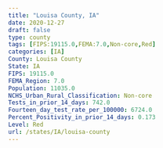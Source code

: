 ```yaml
---
title: "Louisa County, IA"
date: 2020-12-27
draft: false
type: county
tags: [FIPS:19115.0,FEMA:7.0,Non-core,Red]
categories: [IA]
County: Louisa County
State: IA
FIPS: 19115.0
FEMA_Region: 7.0
Population: 11035.0
NCHS_Urban_Rural_Classification: Non-core
Tests_in_prior_14_days: 742.0
Fourteen_day_test_rate_per_100000: 6724.0
Percent_Positivity_in_prior_14_days: 0.173
Level: Red
url: /states/IA/louisa-county
---
```



